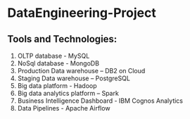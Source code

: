 # DataEngineering-Project
## Tools and Technologies:
  1. OLTP database - MySQL
  2. NoSql database - MongoDB
  3. Production Data warehouse – DB2 on Cloud
  4. Staging Data warehouse – PostgreSQL
  5. Big data platform - Hadoop
  6. Big data analytics platform – Spark
  7. Business Intelligence Dashboard - IBM Cognos Analytics
  8. Data Pipelines - Apache Airflow

